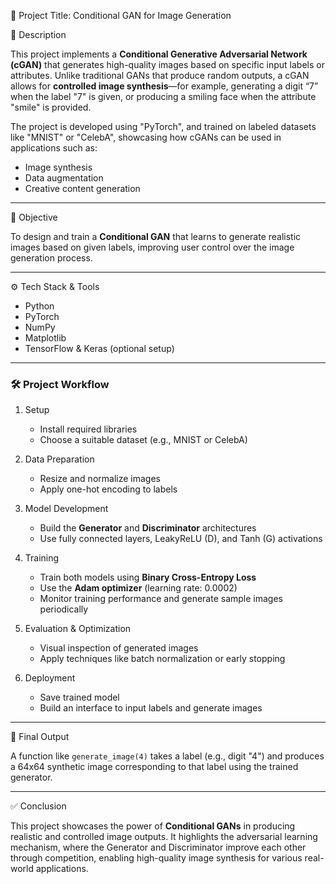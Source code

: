 🎯 Project Title: Conditional GAN for Image Generation

📌 Description

This project implements a **Conditional Generative Adversarial Network (cGAN)** that generates high-quality images based on specific input labels or attributes. Unlike traditional GANs that produce random outputs, a cGAN allows for **controlled image synthesis**—for example, generating a digit “7” when the label "7" is given, or producing a smiling face when the attribute "smile" is provided.

The project is developed using "PyTorch", and trained on labeled datasets like "MNIST" or "CelebA", showcasing how cGANs can be used in applications such as:

* Image synthesis
* Data augmentation
* Creative content generation

---

🧠 Objective

To design and train a **Conditional GAN** that learns to generate realistic images based on given labels, improving user control over the image generation process.

---

⚙️ Tech Stack & Tools

* Python
* PyTorch
* NumPy
* Matplotlib
* TensorFlow & Keras (optional setup)

---

### 🛠️ Project Workflow

1. Setup

   * Install required libraries
   * Choose a suitable dataset (e.g., MNIST or CelebA)

2. Data Preparation

   * Resize and normalize images
   * Apply one-hot encoding to labels

3. Model Development

   * Build the **Generator** and **Discriminator** architectures
   * Use fully connected layers, LeakyReLU (D), and Tanh (G) activations

4. Training

   * Train both models using **Binary Cross-Entropy Loss**
   * Use the **Adam optimizer** (learning rate: 0.0002)
   * Monitor training performance and generate sample images periodically

5. Evaluation & Optimization

   * Visual inspection of generated images
   * Apply techniques like batch normalization or early stopping

6. Deployment

   * Save trained model
   * Build an interface to input labels and generate images

---

🧪 Final Output

A function like `generate_image(4)` takes a label (e.g., digit "4") and produces a 64x64 synthetic image corresponding to that label using the trained generator.

---

✅ Conclusion

This project showcases the power of **Conditional GANs** in producing realistic and controlled image outputs. It highlights the adversarial learning mechanism, where the Generator and Discriminator improve each other through competition, enabling high-quality image synthesis for various real-world applications.
